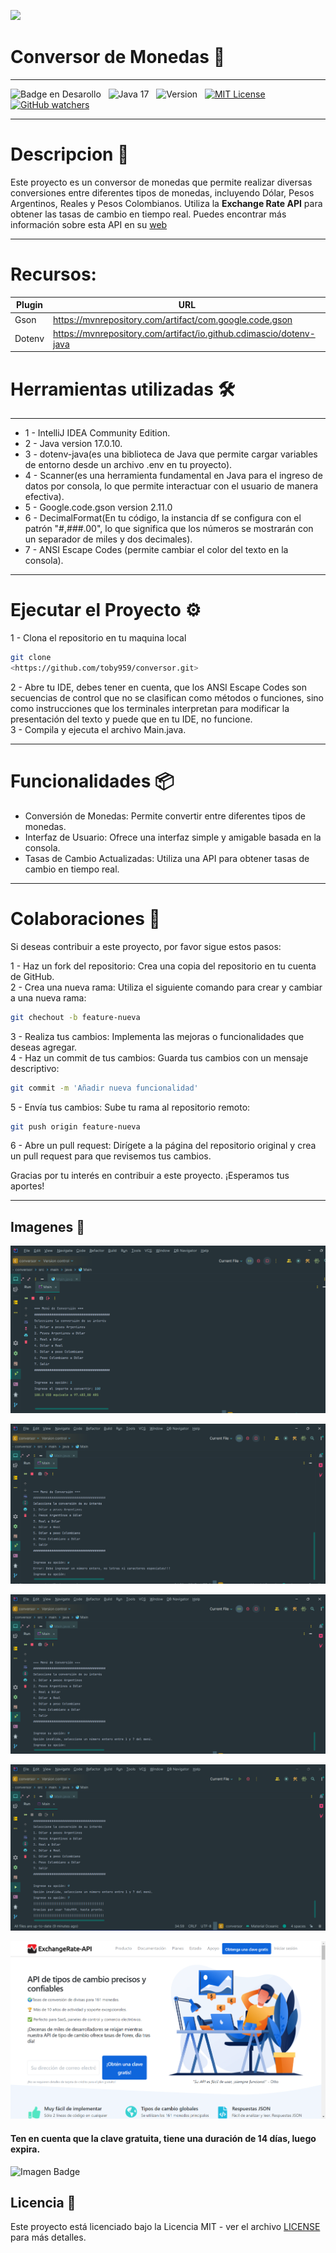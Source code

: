 ![](https://api.visitorbadge.io/api/VisitorHit?user=toby959&repo=conversor&countColor=%230e75b6)
 <h1 aling="center"> Conversor de Monedas 🏦 </h1>

___


![Badge en Desarollo](https://img.shields.io/badge/STATUS-FINALIZADO-green)&nbsp;&nbsp;&nbsp;![Java 17](https://img.shields.io/badge/java-17-blue?logo=java)&nbsp;&nbsp;&nbsp;![Version](https://img.shields.io/badge/version-v1.0-COLOR.svg)&nbsp;&nbsp;&nbsp;[![MIT License](https://img.shields.io/badge/licencia-MIT-blue.svg)](LICENSE)&nbsp;&nbsp;&nbsp;[![GitHub watchers](https://img.shields.io/github/watchers/toby959/conversor-toby959.svg?style=social&label=Watch&maxAge=2592000)](https://GitHub.com/toby959/conversor-toby959/watchers/)
___
# Descripcion 📖
Este proyecto es un conversor de monedas que permite realizar diversas conversiones entre diferentes tipos de monedas, incluyendo Dólar, Pesos Argentinos, Reales y Pesos Colombianos. Utiliza la **Exchange Rate API** para obtener las tasas de cambio en tiempo real. Puedes encontrar más información sobre esta API en su [web](https://www.exchangerate-api.com/)
___
# Recursos:

| Plugin          | URL                      |
|-----------------|--------------------------|
| Gson            | https://mvnrepository.com/artifact/com.google.code.gson |
| Dotenv          | https://mvnrepository.com/artifact/io.github.cdimascio/dotenv-java| 


# Herramientas utilizadas 🛠️
___
* 1 - IntelliJ IDEA Community Edition.
* 2 - Java version 17.0.10.
* 3 - dotenv-java(es una biblioteca de Java que permite cargar variables de entorno desde un archivo .env en tu proyecto).
* 4 - Scanner(es una herramienta fundamental en Java para el ingreso de datos por consola, lo que permite interactuar con el usuario de manera efectiva).
* 5 - Google.code.gson version 2.11.0
* 6 - DecimalFormat(En tu código, la instancia df se configura con el patrón "#,###.00", lo que significa que los números se mostrarán con un separador de miles y dos decimales).
* 7 - ANSI Escape Codes (permite cambiar el color del texto en la consola).
___
# Ejecutar el Proyecto ⚙️
1 - Clona el repositorio en tu maquina local
``` bash
git clone
<https://github.com/toby959/conversor.git>
```
2 - Abre tu IDE, debes tener en cuenta, que los ANSI Escape Codes son secuencias de control que no se clasifican como métodos o funciones, sino como instrucciones que los terminales interpretan para modificar la presentación del texto y puede que en tu IDE, no funcione.  
3 - Compila y ejecuta el archivo Main.java.
___
# Funcionalidades 📦
* Conversión de Monedas: Permite convertir entre diferentes tipos de monedas.
* Interfaz de Usuario: Ofrece una interfaz simple y amigable basada en la consola.
* Tasas de Cambio Actualizadas: Utiliza una API para obtener tasas de cambio en tiempo real.
___
# Colaboraciones 🎯
Si deseas contribuir a este proyecto, por favor sigue estos pasos:

1 - Haz un fork del repositorio: Crea una copia del repositorio en tu cuenta de GitHub.  
2 - Crea una nueva rama: Utiliza el siguiente comando para crear y cambiar a una nueva rama:
```bash
git chechout -b feature-nueva
```
3 - Realiza tus cambios: Implementa las mejoras o funcionalidades que deseas agregar.  
4 - Haz un commit de tus cambios: Guarda tus cambios con un mensaje descriptivo:
```bash 
git commit -m 'Añadir nueva funcionalidad'
```
5 - Envía tus cambios: Sube tu rama al repositorio remoto:
````bash
git push origin feature-nueva
````
6 - Abre un pull request: Dirígete a la página del repositorio original y crea un pull request para que revisemos tus cambios.

Gracias por tu interés en contribuir a este proyecto. ¡Esperamos tus aportes!
___
## Imagenes 📸

![Imagen Consola](imagen_1.png)

![Imagen Consola](imagen_2.png)

![Imagen Consola](imagen_3.png)

![Imagen Consola](imagen_4.png)

![Imagen Pagina para obtener clave del Conversor](imagen_5.png)
#### Ten en cuenta que la clave gratuita, tiene una duración de 14 días, luego expira.

![Imagen Badge](Badge-Conversor(1).png)

## Licencia 📜

Este proyecto está licenciado bajo la Licencia MIT - ver el archivo [LICENSE](https://github.com/toby959/conversor/blob/main/LICENSE) para más detalles.
